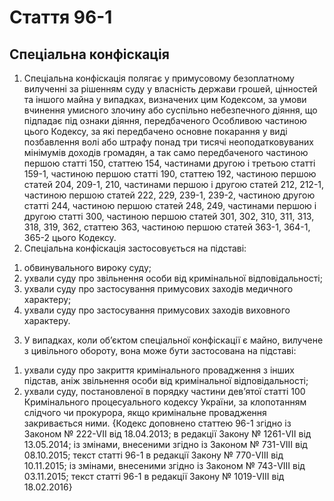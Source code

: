 Cтаття 96-1
====
Спеціальна конфіскація
----
1. Спеціальна конфіскація полягає у примусовому безоплатному вилученні за рішенням суду у власність держави грошей, цінностей та іншого майна у випадках, визначених цим Кодексом, за умови вчинення умисного злочину або суспільно небезпечного діяння, що підпадає під ознаки діяння, передбаченого Особливою частиною цього Кодексу, за які передбачено основне покарання у виді позбавлення волі або штрафу понад три тисячі неоподатковуваних мінімумів доходів громадян, а так само передбаченого частиною першою статті 150, статтею 154, частинами другою і третьою статті 159-1, частиною першою статті 190, статтею 192, частиною першою статей 204, 209-1, 210, частинами першою і другою статей 212, 212-1, частиною першою статей 222, 229, 239-1, 239-2, частиною другою статті 244, частиною першою статей 248, 249, частинами першою і другою статті 300, частиною першою статей 301, 302, 310, 311, 313, 318, 319, 362, статтею 363, частиною першою статей 363-1, 364-1, 365-2 цього Кодексу.
2. Спеціальна конфіскація застосовується на підставі:
1) обвинувального вироку суду;
2) ухвали суду про звільнення особи від кримінальної відповідальності;
3) ухвали суду про застосування примусових заходів медичного характеру;
4) ухвали суду про застосування примусових заходів виховного характеру.
3. У випадках, коли об’єктом спеціальної конфіскації є майно, вилучене з цивільного обороту, вона може бути застосована на підставі:
1) ухвали суду про закриття кримінального провадження з інших підстав, аніж звільнення особи від кримінальної відповідальності;
2) ухвали суду, постановленої в порядку частини дев’ятої статті 100 Кримінального процесуального кодексу України, за клопотанням слідчого чи прокурора, якщо кримінальне провадження закривається ними.
{Кодекс доповнено статтею 96-1 згідно із Законом № 222-VII від 18.04.2013; в редакції Закону № 1261-VII від 13.05.2014; із змінами, внесеними згідно із Законом № 731-VIII від 08.10.2015; текст статті 96-1 в редакції Закону № 770-VIII від 10.11.2015; із змінами, внесеними згідно із Законом № 743-VIII від 03.11.2015; текст статті 96-1 в редакції Закону № 1019-VIII від 18.02.2016}
